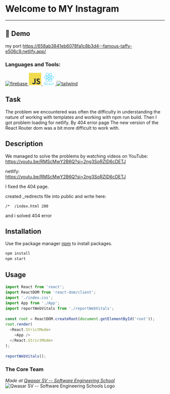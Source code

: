# Welcome to MY Instagram
***
<h2>🚀 Demo</h2>

my port https://658ab3841eb6078fa1c8b3d4--famous-taffy-e506c9.netlify.app/

<h3 align="left">Languages and Tools:</h3>
<p align="left"> <a href="https://firebase.google.com/" target="_blank" rel="noreferrer"> <img src="https://www.vectorlogo.zone/logos/firebase/firebase-icon.svg" alt="firebase" width="40" height="40"/> </a> <a href="https://developer.mozilla.org/en-US/docs/Web/JavaScript" target="_blank" rel="noreferrer"> <img src="https://raw.githubusercontent.com/devicons/devicon/master/icons/javascript/javascript-original.svg" alt="javascript" width="40" height="40"/> </a> <a href="https://reactjs.org/" target="_blank" rel="noreferrer"> <img src="https://raw.githubusercontent.com/devicons/devicon/master/icons/react/react-original-wordmark.svg" alt="react" width="40" height="40"/> </a> <a href="https://tailwindcss.com/" target="_blank" rel="noreferrer"> <img src="https://www.vectorlogo.zone/logos/tailwindcss/tailwindcss-icon.svg" alt="tailwind" width="40" height="40"/> </a> </p>


## Task
The problem we encountered was often the difficulty in understanding the nature of working with templates and working with npm run build.
Then I got problem loading for netlify.
By 404 error page
The new version of the React Router dom was a bit more difficult to work with.

## Description
We managed to solve the problems by watching videos on YouTube:
https://youtu.be/RMScMwY2B6Q?si=2ng3SoRZID6cDETJ
<br />

netlify: <br />
https://youtu.be/RMScMwY2B6Q?si=2ng3SoRZID6cDETJ

I fixed the 404 page.

created _redirects file into public and write here:
```
/*  /index.html 200
```
and i solved 404 error

## Installation
Use the package manager [npm](https://www.npmjs.com/) to install packages.

```bash
npm install
npm start
```
## Usage
```javascript
import React from 'react';
import ReactDOM from 'react-dom/client';
import './index.css';
import App from './App';
import reportWebVitals from './reportWebVitals';

const root = ReactDOM.createRoot(document.getElementById('root'));
root.render(
  <React.StrictMode>
    <App />
  </React.StrictMode>
);

reportWebVitals();
```


### The Core Team


<span><i>Made at <a href='https://qwasar.io'>Qwasar SV -- Software Engineering School</a></i></span>
<span><img alt='Qwasar SV -- Software Engineering Schools Logo' src='https://storage.googleapis.com/qwasar-public/qwasar-logo_50x50.png' width='20px'></span>
